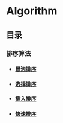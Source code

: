 # Algorithm

## 目录

### 排序算法

- #### [冒泡排序](https://github.com/ChenRuiWang/Algorithm/tree/master/BubbleSort)
- #### [选择排序](https://github.com/ChenRuiWang/Algorithm/tree/master/SelectionSort)
- #### [插入排序](https://github.com/ChenRuiWang/Algorithm/tree/master/InsertionSort)
- #### [快速排序](https://github.com/ChenRuiWang/Algorithm/tree/master/QuickSort)